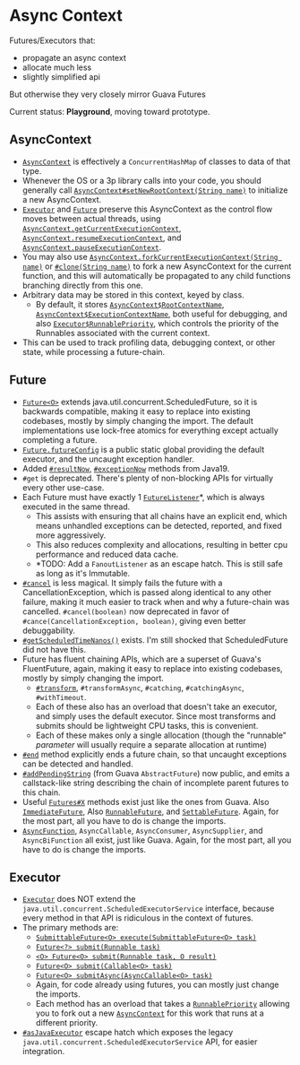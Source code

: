 # Async Context

Futures/Executors that:

- propagate an async context
- allocate much less
- slightly simplified api

But otherwise they very closely mirror Guava Futures

Current status: **Playground**, moving toward prototype.

## AsyncContext

- [`AsyncContext`](/asyncContext/src/main/java/com/mpd/concurrent/asyncContext/AsyncContext.java) is
  effectively a `ConcurrentHashMap` of classes to data of that type.
- Whenever the OS or a 3p library calls into your code, you should generally call
  [
  `AsyncContext#setNewRootContext(String name)`](/asyncContext/src/main/java/com/mpd/concurrent/asyncContext/AsyncContext.java#:~:text={setNewRootContext})
  to initialize a new AsyncContext.
- [`Executor`](/asyncContext/src/main/java/com/mpd/concurrent/executors/Executor.java) and
  [`Future`](/asyncContext/src/main/java/com/mpd/concurrent/futures/Future.java) preserve this
  AsyncContext as the control flow moves between actual threads,
  using [
  `AsyncContext.getCurrentExecutionContext`](/asyncContext/src/main/java/com/mpd/concurrent/asyncContext/AsyncContext.java#:~:text={getCurrentExecutionContext}),
  [
  `AsyncContext.resumeExecutionContext`](/asyncContext/src/main/java/com/mpd/concurrent/asyncContext/AsyncContext.java#:~:text={resumeExecutionContext}),
  and [
  `AsyncContext.pauseExecutionContext`](/asyncContext/src/main/java/com/mpd/concurrent/asyncContext/AsyncContext.java#:~:text={pauseExecutionContext}).
- You may also use [
  `AsyncContext.forkCurrentExecutionContext(String name)`](/asyncContext/src/main/java/com/mpd/concurrent/asyncContext/AsyncContext.java#:~:text={forkCurrentExecutionContext})
  or [
  `#clone(String name)`](/asyncContext/src/main/java/com/mpd/concurrent/asyncContext/AsyncContext.java#:~:text={clone})
  to fork a new AsyncContext for the
  current function, and this will automatically be propagated to any child functions branching
  directly from this one.
- Arbitrary data may be stored in this context, keyed by class.
  - By default, it stores [
    `AsyncContext$RootContextName`](/asyncContext/src/main/java/com/mpd/concurrent/asyncContext/AsyncContext.java#:~:text={RootContextName}),
    [
    `AsyncContext$ExecutionContextName`](/asyncContext/src/main/java/com/mpd/concurrent/asyncContext/AsyncContext.java#:~:text={ExecutionContextName}),
    both useful for debugging, and also [
    `Executor$RunnablePriority`](/asyncContext/src/main/java/com/mpd/concurrent/executors/Executor.java#:~:text={RunnablePriority}),
    which controls the priority of the Runnables associated with the current context.
- This can be used to track profiling data, debugging context, or other state, while processing a
  future-chain.

## Future

- [`Future<O>`](/asyncContext/src/main/java/com/mpd/concurrent/futures/Future.java) extends
  java.util.concurrent.ScheduledFuture<O>, so it is backwards compatible, making
  it easy to replace into existing codebases, mostly by simply changing the import. The default
  implementations use lock-free atomics for everything except actually completing a future.
- [
  `Future.futureConfig`](/asyncContext/src/main/java/com/mpd/concurrent/futures/Future.java#:~:text={futureConfig})
  is a public static global providing the default executor, and the uncaught
  exception handler.
- Added [
  `#resultNow`](/asyncContext/src/main/java/com/mpd/concurrent/futures/Future.java#:~:text={resultNow}),
  [
  `#exceptionNow`](/asyncContext/src/main/java/com/mpd/concurrent/futures/Future.java#:~:text={exceptionNow})
  methods from Java19.
- `#get` is deprecated. There's plenty of non-blocking APIs for virtually every other use-case.
- Each Future must have exactly 1 [
  `FutureListener`](/asyncContext/src/main/java/com/mpd/concurrent/futures/FutureListener.java)*,
  which is always executed in the same thread.
  - This assists with ensuring that all chains have an explicit end, which means unhandled
    exceptions can be detected, reported, and fixed more aggressively.
  - This also reduces complexity and allocations, resulting in better cpu performance and reduced
    data cache.
  - *TODO: Add a `FanoutListener` as an escape hatch. This is still safe as long as it's Immutable.
- [`#cancel`](/asyncContext/src/main/java/com/mpd/concurrent/futures/Future.java#:~:text={cancel})
  is less magical. It simply fails the future with a CancellationException, which is passed
  along identical to any other failure, making it much easier to track when and why a future-chain
  was cancelled. `#cancel(boolean)` now deprecated in favor of
  `#cance(CancellationException, boolean)`,
  giving even better debuggability.
- [
  `#getScheduledTimeNanos()`](/asyncContext/src/main/java/com/mpd/concurrent/futures/Future.java#:~:text={getScheduledTimeNanos})
  exists. I'm still shocked that ScheduledFuture did not have this.
- Future has fluent chaining APIs, which are a superset of Guava's FluentFuture, again, making it
  easy to replace into existing codebases, mostly by simply changing the import.
  - [
    `#transform`](/asyncContext/src/main/java/com/mpd/concurrent/futures/Future.java#:~:text={transform}),
    `#transformAsync`, `#catching`, `#catchingAsync`, `#withTimeout`.
  - Each of these also has an overload that doesn't take an executor, and simply uses the default
    executor. Since most transforms and submits should be lightweight CPU tasks, this is convenient.
  - Each of these makes only a single allocation (though the "runnable" _parameter_ will usually
    require a separate allocation at runtime)
- [`#end`](/asyncContext/src/main/java/com/mpd/concurrent/futures/Future.java#:~:text={end}) method
  explicitly ends a future chain, so that uncaught exceptions can be detected and handled.
- [
  `#addPendingString`](/asyncContext/src/main/java/com/mpd/concurrent/futures/Future.java#:~:text={addPendingString})
  (from Guava `AbstractFuture`) now public, and emits a callstack-like string
  describing the chain of incomplete parent futures to this chain.
- Useful [`Futures#X`](/asyncContext/src/main/java/com/mpd/concurrent/futures/Futures.java) methods
  exist just like the ones from Guava. Also [
  `ImmediateFuture`](/asyncContext/src/main/java/com/mpd/concurrent/futures/ImmediateFuture.java),
  Also [
  `RunnableFuture`](/asyncContext/src/main/java/com/mpd/concurrent/futures/RunnableFuture.java),
  and [
  `SettableFuture`](/asyncContext/src/main/java/com/mpd/concurrent/futures/SettableFuture.java).
  Again, for the most part, all you have to do is change the imports.
- [`AsyncFunction`](/asyncContext/src/main/java/com/mpd/concurrent/AsyncFunction.java),
  `AsyncCallable`,
  `AsyncConsumer`, `AsyncSupplier`, and `AsyncBiFunction` all exist, just like Guava.
  Again, for the most part, all you have to do is change the imports.

## Executor

- [`Executor`](/asyncContext/src/main/java/com/mpd/concurrent/executors/Executor.java) does NOT
  extend the `java.util.concurrent.ScheduledExecutorService` interface, because every method in that
  API is ridiculous in the context of futures.
- The primary methods are:
  - [
    `SubmittableFuture<O> execute(SubmittableFuture<O> task)`](/asyncContext/src/main/java/com/mpd/concurrent/executors/Executor.java#:~:text={execute})
  - [
    `Future<?> submit(Runnable task)`](/asyncContext/src/main/java/com/mpd/concurrent/executors/Executor.java#:~:text={submit})
  - [
    `<O> Future<O> submit(Runnable task, O result)`](/asyncContext/src/main/java/com/mpd/concurrent/executors/Executor.java#:~:text={submit})
  - [
    `Future<O> submit(Callable<O> task)`](/asyncContext/src/main/java/com/mpd/concurrent/executors/Executor.java#:~:text={submit})
  - [
    `Future<O> submitAsync(AsyncCallable<O> task)`](/asyncContext/src/main/java/com/mpd/concurrent/executors/Executor.java#:~:text={submitAsync})
  - Again, for code already using futures, you can mostly just change the imports.
  - Each method has an overload that takes a [
    `RunnablePriority`](/asyncContext/src/main/java/com/mpd/concurrent/executors/Executor.java#:~:text={RunnablePriority})
    allowing you to fork out a new [
    `AsyncContext`](/asyncContext/src/main/java/com/mpd/concurrent/asyncContext/AsyncContext.java)
    for this work that runs at a different priority.
- [
  `#asJavaExecutor`](/asyncContext/src/main/java/com/mpd/concurrent/executors/Executor.java#:~:text={asJavaExecutor})
  escape hatch which exposes the legacy `java.util.concurrent.ScheduledExecutorService` API, for
  easier integration.